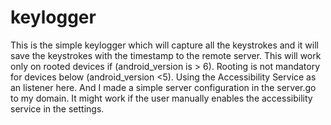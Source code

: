 # keylogger


This is the simple keylogger which will capture all the keystrokes and it will save the keystrokes with the timestamp to the remote server. This will work only on rooted devices if (android_version is > 6). Rooting is not mandatory for devices below (android_version <5). Using the Accessibility Service as an listener here. And I made a simple server configuration in the server.go to my domain. It might work if the user manually enables the accessibility service in the settings.
